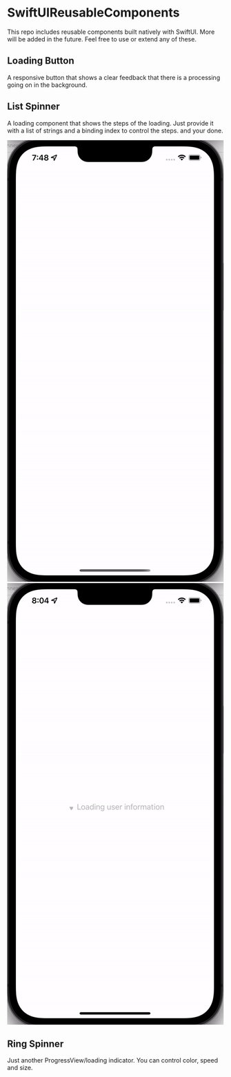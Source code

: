 # SwiftUIReusableComponents
This repo includes reusable components built natively with SwiftUI. More will be added in the future. Feel free to use or extend any of these. 

## Loading Button
A responsive button that shows a clear feedback that there is a processing going on in the background.

## List Spinner
A loading component that shows the steps of the loading. Just provide it with a list of strings and a binding index to control the steps. and your done. 

![alt text](https://github.com/hammadojh/SwiftUIReusableComponents/blob/main/spinner-a.gif)
![alt text](https://github.com/hammadojh/SwiftUIReusableComponents/blob/main/spinner-e.gif)

## Ring Spinner 
Just another ProgressView/loading indicator. You can control color, speed and size.

